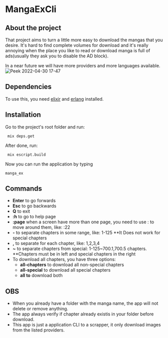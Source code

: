 # MangaExCli

## About the project

That project aims to turn a little more easy to download the mangas that you desire. It's hard to find complete volumes for download and it's really annoying when the place you like to read or download manga is full of ads(usually they ask you to disable the AD block).

In a near future we will have more providers and more languages available.
![Peek 2022-04-30 17-47](https://user-images.githubusercontent.com/31665100/166122157-46de8ded-e221-4f3a-97aa-4a34e4fd22f5.gif)


## Dependencies
To use this, you need [elixir](https://elixir-lang.org/) and [erlang](https://www.erlang.org/downloads.html) installed.

## Installation
Go to the project's root folder and run:

 ``` mix deps.get```

After done, run:

``` mix escript.build```

Now you can run the application by typing

```manga_ex```

## Commands
- **Enter** to go forwards
- **Esc** to go backwards
- **Q** to exit
- **:h** to go to help page
- **:page** when a screen have more than one page, you need to use :<page> to move around them, like: :22
- **-** to separate chapters in some range, like: 1-125 **It Does not work for special chapters
- **,** to separate for each chapter, like: 1,2,3,4
- **~** to separate chapters from special: 1-125~700.1,700.5
chapters. **Chapters must be in left and special chapters in the right
- To download all chapters, you have three options:
  - **all-chapters** to download all non-special chapters 
  - **all-special** to download all special chapters
  - **all to** download both 


## OBS
- When you already have a folder with the manga name, the app will not delete or remove anything.
- The app always verify if chapter already existis in your folder before download.
- This app is just a application CLI to a scrapper, it only download images from the listed providers.
